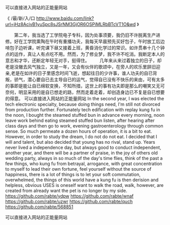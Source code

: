
可以直接进入网站的正能量网站




《 /最/新/入/口  http://www.baidu.com/link?url=jHz8AcivB1yuSpc8sJSrNM3GjOR6OSPiMLRbBTcVT1O&wd 》




　　第二年，我当选了工学院电子专科，因为处事须要，我仍旧不许脱离生产进修。好在工学院熏陶在午时有重播功夫，我每天早晨预先买好包子，午时放工后边啃包子边听课，听完课下昼又接着上班，黄昏消化学过的常识。如许贯串十几个钟点的运作，真让人有点吃不用。然而，为了修业梦，我不许不吃消。我断定本人的意志和才华，还断定年轻无对手，挺得住。
　　几年来从来过着独立的日子，却老是没辙去风气独立，又是一年，又会有伙伴的歌颂中，在旁人的欢乐里辞旧迎亲,老是在如许的日子里感念时间飞逝，想起往日的少许事，谁人功夫的自已背叛，骄气，潜心要自已去主导自已的运气，觉得自已没有不快乐的来由，可有太多的事即是能让自已绵软变换，不知所措，这世上的事有功夫即是那么的嘲笑又无可奈何，明显采用的是自已想走的路，然而走着走着，却创造身边已不复是自已想要的得意。
可以直接进入网站的正能量网站
In the second year, I was elected the tech electronic specialty, because doing things need, I'm still not divorced from production further.
Fortunately tech edification with replay kung fu in the noon, I bought the steamed stuffed bun in advance every morning, noon leave work behind eating steamed stuffed bun listen, after hearing after class days and then go to work, evening gastroenterology through common sense.
So much permeate a dozen hours of operation, it is a bit to eat.
However, in order to study the dream, I do not do not eat.
I decided that I will and talent, but also decided that young has no rival, stand up.
Years never lived a independence day, but always good to conduct independent, another year, and there will be a partner of praise, in the joy of others old wedding party, always in so much of the day's time flies, think of the past a few things, who kung fu from betrayal, arrogance, with great concentration to myself to lead their own fortune, feel yourself without the source of happiness, there is a lot of things is to let your soft commutation, overwhelmed, the things of this world have a kung fu is then derision and helpless, obvious USES is oneself want to walk the road, walk, however, are created from already want the pet is no longer by my side.
https://github.com/rabte/ydpw
https://github.com/rabte/wnaf
https://github.com/rabte/uzwr
https://github.com/rabte/quch
https://github.com/rabte/568851





可以直接进入网站的正能量网站
